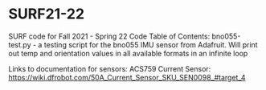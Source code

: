 # SURF21-22
SURF code for Fall 2021 - Spring 22
Code Table of Contents:
	bno055-test.py - a testing script for the bno055 IMU sensor from Adafruit. Will print out temp and orientation values in all available formats in an infinite loop

Links to documentation for sensors:
	ACS759 Current Sensor: https://wiki.dfrobot.com/50A_Current_Sensor_SKU_SEN0098_#target_4
